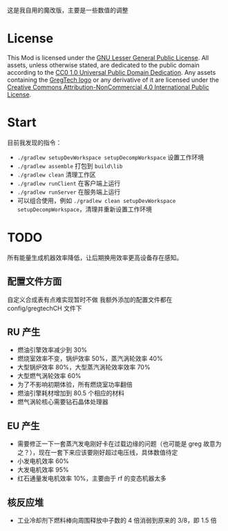这是我自用的魔改版，主要是一些数值的调整

# License

This Mod is licensed under the [GNU Lesser General Public License](LICENSE).
All assets, unless otherwise stated, are dedicated to the public domain
according to the [CC0 1.0 Universal Public Domain Dedication](src/main/resources/LICENSE.assets).
Any assets containing the [GregTech logo](src/main/resources/logos) or any
derivative of it are licensed under the
[Creative Commons Attribution-NonCommercial 4.0 International Public License](src/main/resources/LICENSE.logos).

# Start
目前我发现的指令：
- `./gradlew setupDevWorkspace setupDecompWorkspace` 设置工作环境
- `./gradlew assemble` 打包到 `build\lib`
- `./gradlew clean` 清理工作区
- `./gradlew runClient` 在客户端上运行
- `./gradlew runServer` 在服务端上运行
- 可以组合使用，例如 `./gradlew clean setupDevWorkspace setupDecompWorkspace`，清理并重新设置工作环境

# TODO
所有能量生成机器效率降低，让后期换用效率更高设备存在感知。

## 配置文件方面
自定义合成表有点难实现暂时不做
我额外添加的配置文件都在 config/gregtechCH 文件下

## RU 产生
- 燃油引擎效率减少到 30%
- 燃烧室效率不变，锅炉效率 50%，蒸汽涡轮效率 40%
- 大型锅炉效率 80%，大型蒸汽涡轮效率效率 70%
- 大型燃气涡轮效率 60%
- 为了不影响初期体验，所有燃烧室功率翻倍
- 燃油引擎耗材增加到 80.5 个相应的材料
- 燃气涡轮核心需要钻石晶体处理器

## EU 产生
- 需要修正一下一套蒸汽发电刚好卡在过载边缘的问题（也可能是 greg 故意为之？），现在一套下来应该要刚好超过电压线，具体数值待定
- 小发电机效率 60%
- 大发电机效率 95%
- 红石通量发电机效率 10%，主要由于 rf 的变态机器太多

## 核反应堆
- 工业冷却剂下燃料棒向周围释放中子数的 4 倍消弱到原来的 3/8，即 1.5 倍
